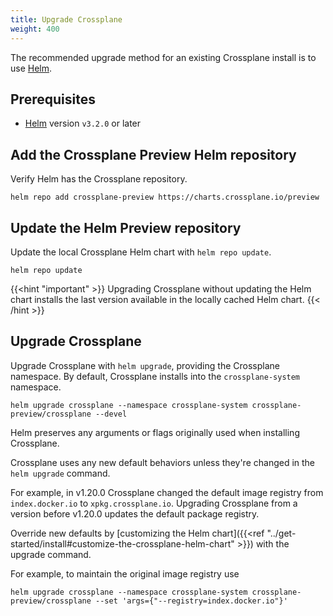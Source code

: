 ```yaml
---
title: Upgrade Crossplane
weight: 400
---
```


The recommended upgrade method for an existing Crossplane install is to use
[Helm](http://helm.io).

## Prerequisites
* [Helm](https://helm.sh/docs/intro/install/) version `v3.2.0` or later
 

## Add the Crossplane Preview Helm repository
Verify Helm has the Crossplane repository.

```shell
helm repo add crossplane-preview https://charts.crossplane.io/preview
```

## Update the Helm Preview repository

Update the local Crossplane Helm chart with `helm repo update`.

```shell
helm repo update
```

{{<hint "important" >}}
Upgrading Crossplane without updating the Helm chart installs the last version 
available in the locally cached Helm chart.
{{< /hint >}}

## Upgrade Crossplane

Upgrade Crossplane with `helm upgrade`, providing the Crossplane namespace. 
By default, Crossplane installs into the `crossplane-system`
namespace. 

```shell
helm upgrade crossplane --namespace crossplane-system crossplane-preview/crossplane --devel
```

Helm preserves any arguments or flags originally used when installing
Crossplane. 

Crossplane uses any new default behaviors unless they're changed in the `helm
upgrade` command.

For example, in v1.20.0 Crossplane changed the default image registry from 
`index.docker.io` to `xpkg.crossplane.io`. Upgrading Crossplane from a version
before v1.20.0 updates the default package registry. 

Override new defaults by 
[customizing the Helm chart]({{<ref "../get-started/install#customize-the-crossplane-helm-chart" >}}) 
with the upgrade command.

For example, to maintain the original image registry use 
```shell 
helm upgrade crossplane --namespace crossplane-system crossplane-preview/crossplane --set 'args={"--registry=index.docker.io"}'
```
